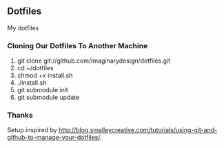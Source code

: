 ## Dotfiles

My dotfiles

### Cloning Our Dotfiles To Another Machine

1. git clone git://github.com/Imaginarydesign/dotfiles.git
2. cd ~/dotfiles
3. chmod +x install.sh
4. ./install.sh
5. git submodule init
6. git submodule update

### Thanks

Setup inspired by <http://blog.smalleycreative.com/tutorials/using-git-and-github-to-manage-your-dotfiles/>.

